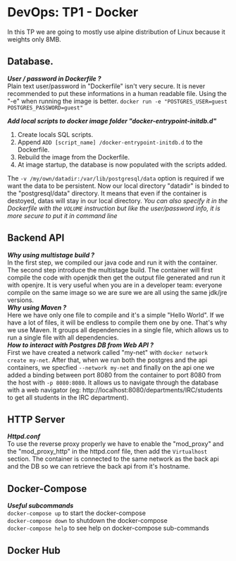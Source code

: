 ﻿# DevOps: TP1 - Docker
In this TP we are going to mostly use alpine distribution of Linux because it weights only 8MB.
## Database.
*__User / password in Dockerfile ?__*  
Plain text user/password in "Dockerfile" isn't very secure. It is never recommended to put these informations in a human readable file. Using the "-e" when running the image is better.
``
docker run -e "POSTGRES_USER=guest POSTGRES_PASSWORD=guest"
``

*__Add local scripts to docker image folder "docker-entrypoint-initdb.d"__*  
1. Create locals SQL scripts.
2. Append ``ADD [script_name] /docker-entrypoint-initdb.d`` to the Dockerfile.
3. Rebuild the image from the Dockerfile.
4. At image startup, the database is now populated with the scripts added.

The ``-v /my/own/datadir:/var/lib/postgresql/data`` option is required if we want the data to be persistent. Now our local directory "datadir" is binded to the "postgresql/data" directory. It means that even if the container is destoyed, datas will stay in our local directory.
*You can also specify it in the Dockerfile with the ``VOLUME`` instruction but like the user/password info, it is more secure to put it in command line*

## Backend API
*__Why using multistage build ?__*  
In the first step, we compiled our java code and run it with the container. 
The second step introduce the multistage build. The container will first compile the code with openjdk then get the output file generated and run it with openjre. It is very useful when you are in a developer team: everyone compile on the same image so we are sure we are all using the same jdk/jre versions.  
*__Why using Maven ?__*  
Here we have only one file to compile and it's a simple "Hello World". If we have a lot of files, it will be endless to compile them one by one. That's why we use Maven. It groups all dependencies in a single file, which allows us to run a single file with all dependencies.  
*__How to interact with Postgres DB from Web API ?__*  
First we have created a network called "my-net" with ``docker network create my-net``.
After that, when we run both the postgres and the api containers, we specfied ``--network my-net`` and finally on the api one we added a binding between port 8080 from the container to port 8080 from the host with ``-p 8080:8080``. It allows us to navigate through the database with a web navigator (eg: http://localhost:8080/departments/IRC/students to get all students in the IRC department).

## HTTP Server
*__Httpd.conf__*  
To use the reverse proxy properly we have to enable the "mod_proxy" and the "mod_proxy_http" in the httpd.conf file, then add the ``Virtualhost`` section. The container is connected to the same network as the back api and the DB so we can retrieve the back api from it's hostname.

## Docker-Compose
*__Useful subcommands__*  
``docker-compose up`` to start the docker-compose  
``docker-compose down`` to shutdown the docker-compose  
``docker-compose help`` to see help on docker-compose sub-commands  

## Docker Hub
